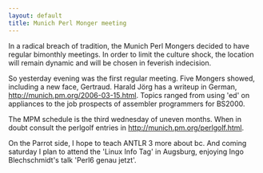 ```yaml
---
layout: default
title: Munich Perl Monger meeting
---
```


<p>
In a radical breach of tradition, the Munich Perl Mongers decided to have regular bimonthly meetings. In order to limit the culture shock, the location will remain dynamic and will be chosen in feverish indecision.
</p><p>
So yesterday evening was the first regular meeting.
Five Mongers showed, including a new face, Gertraud.
Harald J&#246;rg has a writeup in German, <a href="http://munich.pm.org/2006-03-15.html" rel="nofollow">http://munich.pm.org/2006-03-15.html</a>. Topics ranged from using 'ed' on appliances to the job prospects of assembler programmers for BS2000.
</p><p>
The MPM schedule is the third wednesday of uneven months. When in doubt consult the perlgolf entries in <a href="http://munich.pm.org/perlgolf.html" rel="nofollow">http://munich.pm.org/perlgolf.html</a>.
</p><p>
On the Parrot side, I hope to teach ANTLR 3 more about bc. And coming saturday I plan to attend the
'Linux Info Tag' in Augsburg, enjoying Ingo Blechschmidt's talk 'Perl6 genau jetzt'.
</p>
